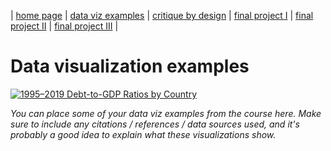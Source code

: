 | [home page](https://cmustudent.github.io/tswd-portfolio-templates/) | [data viz examples](dataviz-examples) | [critique by design](critique-by-design) | [final project I](final-project-part-one) | [final project II](final-project-part-two) | [final project III](final-project-part-three) |

# Data visualization examples

<div class='tableauPlaceholder' id='viz1757141746765' style='position: relative'><noscript><a href='#'><img alt='1995–2019 Debt-to-GDP Ratios by Country  ' src='https:&#47;&#47;public.tableau.com&#47;static&#47;images&#47;19&#47;1995-2023Debt-toGDP&#47;1995-2023debt-to-GDP&#47;1_rss.png' style='border: none' /></a></noscript><object class='tableauViz'  style='display:none;'><param name='host_url' value='https%3A%2F%2Fpublic.tableau.com%2F' /> <param name='embed_code_version' value='3' /> <param name='site_root' value='' /><param name='name' value='1995-2023Debt-toGDP&#47;1995-2023debt-to-GDP' /><param name='tabs' value='no' /><param name='toolbar' value='yes' /><param name='static_image' value='https:&#47;&#47;public.tableau.com&#47;static&#47;images&#47;19&#47;1995-2023Debt-toGDP&#47;1995-2023debt-to-GDP&#47;1.png' /> <param name='animate_transition' value='yes' /><param name='display_static_image' value='yes' /><param name='display_spinner' value='yes' /><param name='display_overlay' value='yes' /><param name='display_count' value='yes' /><param name='language' value='en-US' />
</object>
</div>

<script type="text/javascript">
  var divElement = document.getElementById("viz1757141746765");
  var vizElement = divElement.getElementsByTagName("object")[0];
  vizElement.style.width = "100%";
  vizElement.style.height = (divElement.offsetWidth * 0.75) + "px";
  var scriptElement = document.createElement("script");
  scriptElement.src = "https://public.tableau.com/javascripts/api/viz_v1.js";
  vizElement.parentNode.insertBefore(scriptElement, vizElement);
</script>

_You can place some of your data viz examples from the course here.  Make sure to include any citations / references / data sources used, and it's probably a good idea to explain what these visualizations show._

